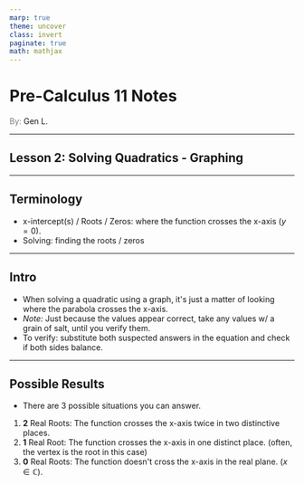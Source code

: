 ```yaml
---
marp: true
theme: uncover
class: invert
paginate: true
math: mathjax
---
```


# <!--fit--> Pre-Calculus 11 Notes
<span style="color:grey">By:</span> Gen L.

<!--_footer: In partnership with Hyperion University, 2023-->

---

## Lesson 2: Solving Quadratics - Graphing

---

## Terminology

* x-intercept(s) / Roots / Zeros: where the function crosses the x-axis ($y=0$).
* Solving: finding the roots / zeros
---

## Intro

* When solving a quadratic using a graph, it's just a matter of looking where the parabola crosses the x-axis.
* *Note:* Just because the values appear correct, take any values w/ a grain of salt, until you verify them.
* To verify: substitute both suspected answers in the equation and check if both sides balance.

---

## Possible Results

* There are 3 possible situations you can answer.

1) **2** Real Roots: The function crosses the x-axis twice in two distinctive places.
2) **1** Real Root: The function crosses the x-axis in one distinct place. (often, the vertex is the root in this case)
3) **0** Real Roots: The function doesn't cross the x-axis in the real plane. ($x\in\mathbb C$).

